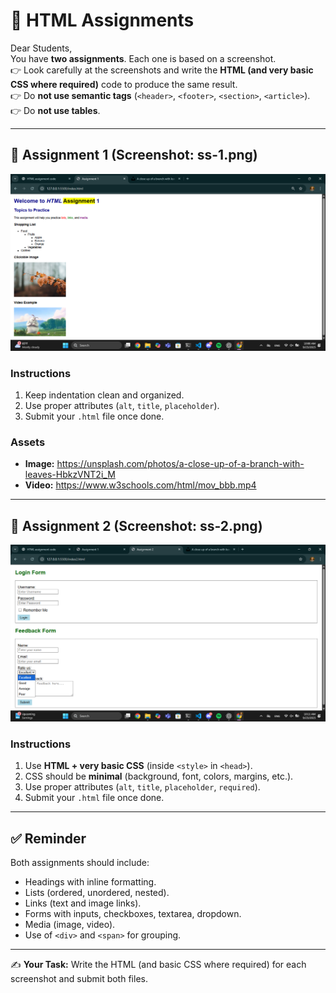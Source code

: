 # 📌 HTML Assignments

Dear Students,  
You have **two assignments**. Each one is based on a screenshot.  
👉 Look carefully at the screenshots and write the **HTML (and very basic CSS where required)** code to produce the same result.  
👉 Do **not use semantic tags** (`<header>`, `<footer>`, `<section>`, `<article>`).  
👉 Do **not use tables**.

---

## 📝 Assignment 1 (Screenshot: ss-1.png)

![Assignment 1](ss-1.png)

### Instructions

1. Keep indentation clean and organized.
2. Use proper attributes (`alt`, `title`, `placeholder`).
3. Submit your `.html` file once done.

### Assets

- **Image:** https://unsplash.com/photos/a-close-up-of-a-branch-with-leaves-HbkzVNT2i_M
- **Video:** https://www.w3schools.com/html/mov_bbb.mp4

---

## 📝 Assignment 2 (Screenshot: ss-2.png)

![Assignment 2](ss-2.png)

### Instructions

1. Use **HTML + very basic CSS** (inside `<style>` in `<head>`).
2. CSS should be **minimal** (background, font, colors, margins, etc.).
3. Use proper attributes (`alt`, `title`, `placeholder`, `required`).
4. Submit your `.html` file once done.

---

## ✅ Reminder

Both assignments should include:

- Headings with inline formatting.
- Lists (ordered, unordered, nested).
- Links (text and image links).
- Forms with inputs, checkboxes, textarea, dropdown.
- Media (image, video).
- Use of `<div>` and `<span>` for grouping.

---

✍️ **Your Task:** Write the HTML (and basic CSS where required) for each screenshot and submit both files.
